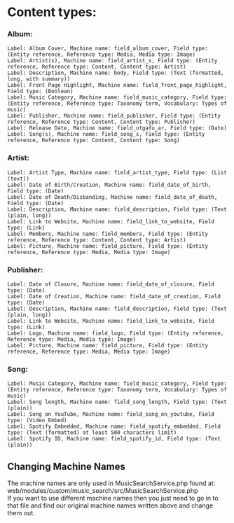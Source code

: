 # Content types:

### Album:
    Label: Album Cover, Machine name: field_album_cover, Field type: (Entity reference, Reference type: Media, Media type: Image)
    Label: Artist(s), Machine name: field_artist_s, Field type: (Entity reference, Reference type: Content, Content type: Artist)
    Label: Description, Machine name: body, Field type: (Text (formatted, long, with summary))
    Label: Front Page Highlight, Machine name: field_front_page_highlight, Field type: (Boolean)
    Label: Music Category, Machine name: field_music_category, Field type: (Entity reference, Reference type: Taxonomy term, Vocabulary: Types of music)
    Label: Publisher, Machine name: field_publisher, Field type: (Entity reference, Reference type: Content, Content type: Publisher)
    Label: Release Date, Machine name: field_utgafu_ar, Field type: (Date)
    Label: Song(s), Machine name: field_song_s, Field type: (Entity reference, Reference type: Content, Content type: Song)

### Artist:
    Label: Artist Type, Machine name: field_artist_type, Field type: (List (text))
    Label: Date of Birth/Creation, Machine name: field_date_of_birth, Field type: (Date)
    Label: Date of Death/Disbanding, Machine name: field_date_of_death, Field type: (Date)
    Label: Description, Machine name: field_description, Field type: (Text (plain, long))
    Label: Link to Website, Machine name: field_link_to_website, Field type: (Link)
    Label: Members, Machine name: field_members, Field type: (Entity reference, Reference type: Content, Content type: Artist)
    Label: Picture, Machine name: field_picture, Field type: (Entity reference, Reference type: Media, Media type: Image)

### Publisher:
    Label: Date of Closure, Machine name: field_date_of_closure, Field type: (Date)
    Label: Date of Creation, Machine name: field_date_of_creation, Field type: (Date)
    Label: Description, Machine name: field_description, Field type: (Text (plain, long))
    Label: Link to Website, Machine name: field_link_to_website, Field type: (Link)
    Label: Logo, Machine name: field_logo, Field type: (Entity reference, Reference type: Media, Media type: Image)
    Label: Picture, Machine name: field_picture, Field type: (Entity reference, Reference type: Media, Media type: Image)

### Song:
    Label: Music Category, Machine name: field_music_category, Field type: (Entity reference, Reference type: Taxonomy term, Vocabulary: Types of music)
    Label: Song length, Machine name: field_song_length, Field type: (Text (plain))
    Label: Song on YouTube, Machine name: field_song_on_youtube, Field type: (Video Embed)
    Label: Spotify Embedded, Machine name: field_spotify_embedded, Field type: (Text (formatted) at least 500 characters limit)
    Label: Spotify ID, Machine name: field_spotify_id, Field type: (Text (plain))

## Changing Machine Names
The machine names are only used in MusicSearchService.php found at: \
web/modules/custom/music_search/src/MusicSearchService.php \
If you want to use different machine names then you just need to go in to \
that file and find our original machine names written above and change them out.
